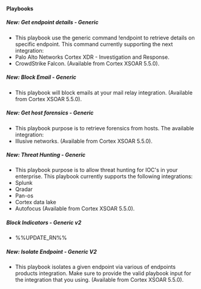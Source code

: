 
#### Playbooks
##### New: Get endpoint details - Generic
- This playbook use the generic command !endpoint to retrieve details on specific endpoint.
This command currently supporting the next integration:
- Palo Alto Networks Cortex XDR - Investigation and Response.
- CrowdStrike Falcon.  (Available from Cortex XSOAR 5.5.0).
##### New: Block Email - Generic
- This playbook will block emails at your mail relay integration. (Available from Cortex XSOAR 5.5.0).
##### New: Get host forensics - Generic 
- This playbook purpose is to retrieve forensics from hosts.
The available integration:
- Illusive networks.  (Available from Cortex XSOAR 5.5.0).
##### New: Threat Hunting - Generic 
- This playbook purpose is to allow threat hunting for IOC's in your enterprise.
This playbook currently supports the following integrations:
- Splunk
- Qradar
- Pan-os
- Cortex data lake 
- Autofocus (Available from Cortex XSOAR 5.5.0).
##### Block Indicators - Generic v2
- %%UPDATE_RN%%
##### New: Isolate Endpoint - Generic V2
- This playbook isolates a given endpoint via various of endpoints products integration.
Make sure to provide the valid playbook input for the integration that you using. (Available from Cortex XSOAR 5.5.0).

